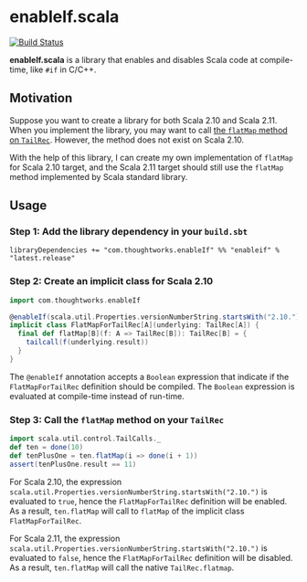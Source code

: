# enableIf.scala

[![Build Status](https://travis-ci.org/ThoughtWorksInc/enableIf.scala.svg?branch=master)](https://travis-ci.org/ThoughtWorksInc/enableIf.scala)

**enableIf.scala** is a library that enables and disables Scala code at compile-time, like `#if` in C/C++.

## Motivation

Suppose you want to create a library for both Scala 2.10 and Scala 2.11. When you implement the library, you may want to call [the `flatMap` method on `TailRec`](http://www.scala-lang.org/api/current/scala/util/control/TailCalls$$TailRec.html). However, the method does not exist on Scala 2.10.

With the help of this library, I can create my own implementation of `flatMap` for Scala 2.10 target, and the Scala 2.11 target should still use the `flatMap` method implemented by Scala standard library.

## Usage

### Step 1: Add the library dependency in your `build.sbt`

```
libraryDependencies += "com.thoughtworks.enableIf" %% "enableif" % "latest.release"
```

### Step 2: Create an implicit class for Scala 2.10

``` scala
import com.thoughtworks.enableIf

@enableIf(scala.util.Properties.versionNumberString.startsWith("2.10."))
implicit class FlatMapForTailRec[A](underlying: TailRec[A]) {
  final def flatMap[B](f: A => TailRec[B]): TailRec[B] = {
    tailcall(f(underlying.result))
  }
}
```

The `@enableIf` annotation accepts a `Boolean` expression that indicate if the `FlatMapForTailRec` definition should be compiled. The `Boolean` expression is evaluated at compile-time instead of run-time.

### Step 3: Call the `flatMap` method on your `TailRec`

``` scala
import scala.util.control.TailCalls._
def ten = done(10)
def tenPlusOne = ten.flatMap(i => done(i + 1))
assert(tenPlusOne.result == 11)
```

For Scala 2.10, the expression `scala.util.Properties.versionNumberString.startsWith("2.10.")` is evaluated to `true`, hence the `FlatMapForTailRec` definition will be enabled. As a result, `ten.flatMap` will call to `flatMap` of the implicit class `FlatMapForTailRec`.

For Scala 2.11, the expression `scala.util.Properties.versionNumberString.startsWith("2.10.")` is evaluated to `false`, hence the `FlatMapForTailRec` definition will be disabled. As a result, `ten.flatMap` will call the native `TailRec.flatmap`.
